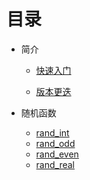 # 目录

- 简介

  - [快速入门](./user/introduction/quick_start.md)
  
  - [版本更迭](./user/introduction/version.md)
  
- 随机函数
  - [rand_int](./user/rand/rand_int.md)
  - [rand_odd](./user/rand_odd.md)
  - [rand_even](./user/rand/rand_even.md)
  - [rand_real](./user/rand/rand_real.md)
